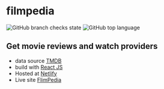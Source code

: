 # filmpedia
![GitHub branch checks state](https://img.shields.io/github/checks-status/kaushikappani/filmflix/main)
![GitHub top language](https://img.shields.io/github/languages/top/kaushikappani/filmflix)
## Get movie reviews and watch providers
* data source <a href="https://www.themoviedb.org">TMDB </a>
* build with <a href="https://github.com/facebook/react">React JS</a>
* Hosted at <a href="https://app.netlify.com/">Netlify</a>
* Live site <a href="https://flimpedia.netlify.app/">FlimPedia</a>
